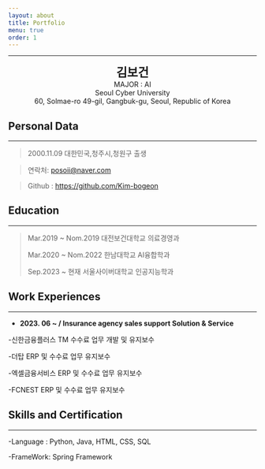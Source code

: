 ```yaml
---
layout: about
title: Portfolio
menu: true
order: 1
---
```


* * *
<center>
<span style=
"font-size:170%;
font-weight:bold">
김보건
</span>
</center>

<center>MAJOR : AI </center>

<center>Seoul Cyber ​​University</center>

<center>60, Solmae-ro 49-gil, Gangbuk-gu, Seoul, Republic of Korea</center>

## Personal Data
---
> 2000.11.09 대한민국,청주시,청원구 출생

> 연락처: posoii@naver.com

> Github : <a href="https://github.com/Kim-bogeon">https://github.com/Kim-bogeon</a>


## Education
---
> Mar.2019 ~ Nom.2019 대전보건대학교 의료경영과
>
> Mar.2020 ~ Nom.2022 한남대학교 AI융합학과
>
> Sep.2023 ~ 현재 서울사이버대학교 인공지능학과
>


## Work Experiences
---
* **2023. 06 ~ / Insurance agency sales support Solution & Service**

-신한금융플러스 TM 수수료 업무 개발 및 유지보수

-더탑 ERP 및 수수료 업무 유지보수

-엑셀금융서비스 ERP 및 수수료 업무 유지보수

-FCNEST ERP 및 수수료 업무 유지보수


## Skills and Certification
---
-Language : Python, Java, HTML, CSS, SQL

-FrameWork: Spring Framework





